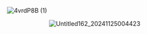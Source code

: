              ![4vrdP8B (1)](https://github.com/user-attachments/assets/be9e00a0-04e1-4061-9637-e712c1c05dc2)

                    ![Untitled162_20241125004423](https://github.com/user-attachments/assets/6e4e368a-abd4-4c16-bc6c-4e38810c7f92)
<!---
mulloily/mulloily is a ✨ special ✨ repository because its `README.md` (this file) appears on your GitHub profile.
You can click the Preview link to take a look at your changes.
--->
